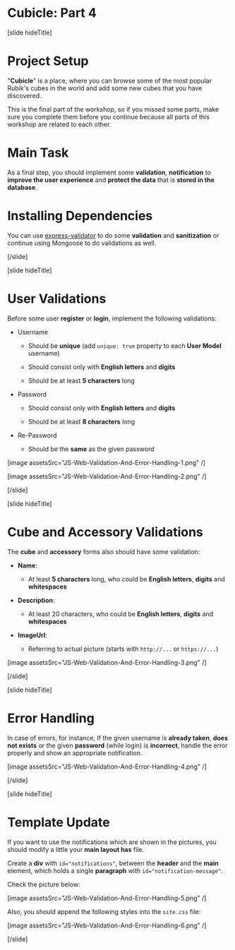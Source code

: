 # Cubicle: Part 4

[slide hideTitle]

# Project Setup

"**Cubicle**" is a place, where you can browse some of the most popular Rubik's cubes in the world and add some new cubes that you have discovered.

This is the final part of the workshop, so if you missed some parts, make sure you complete them before you continue because all parts of this workshop are related to each other.

# Main Task

As a final step, you should implement some **validation**, **notification** to **improve the user experience** and **protect the data** that is **stored in the database**.

# Installing Dependencies

You can use [express-validator](https://www.npmjs.com/package/express-validator) to do some **validation** and **sanitization** or continue using Mongoose to do validations as well.

[/slide]

[slide hideTitle]
# User Validations

Before some user **register** or **login**, implement the following validations:

- Username

   - Should be **unique** \(add `unique: true` property to each **User Model** username\)

   - Should consist only with **English letters** and **digits**

   - Should be at least **5 characters** long

- Password

   - Should consist only with **English letters** and **digits**

   - Should be at least **8 characters** long

- Re\-Password

   - Should be the **same** as the given password

[image assetsSrc="JS-Web-Validation-And-Error-Handling-1.png" /]

[image assetsSrc="JS-Web-Validation-And-Error-Handling-2.png" /]

[/slide]

[slide hideTitle]

# Cube and Accessory Validations

The **cube** and **accessory** forms also should have some validation:

- **Name**:

   - At least **5 characters** long, who could be **English letters**, **digits** and **whitespaces**

- **Description**:

   - At least 20 characters, who could be **English letters**, **digits** and **whitespaces**

- **ImageUrl**:

   - Referring to actual picture \(starts with `http://...` or `https://...`\)

[image assetsSrc="JS-Web-Validation-And-Error-Handling-3.png" /]

[/slide]

[slide hideTitle]

# Error Handling

In case of errors, for instance, If the given username is **already taken**, **does not exists** or the given **password** (while login) is **incorrect**, handle the error properly and show an appropriate notification.

[image assetsSrc="JS-Web-Validation-And-Error-Handling-4.png" /]

[/slide]

[slide hideTitle]

# Template Update

If you want to use the notifications which are shown in the pictures, you should modify a little your **main layout has** file.

Create a **div** with `id="notifications"`, between the **header** and the **main** element, which holds a single **paragraph** with `id="notification-message"`.

Check the picture below:

[image assetsSrc="JS-Web-Validation-And-Error-Handling-5.png" /]

Also, you should append the following styles into the `site.css` file:

[image assetsSrc="JS-Web-Validation-And-Error-Handling-6.png" /]

[/slide]